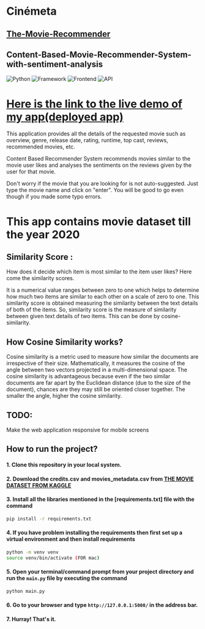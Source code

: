 # Cinémeta

## [The-Movie-Recommender](https://cinemeta-recommender.herokuapp.com)

## Content-Based-Movie-Recommender-System-with-sentiment-analysis

![Python](https://img.shields.io/badge/Python-3.8-blueviolet)
![Framework](https://img.shields.io/badge/Framework-Flask-red)
![Frontend](https://img.shields.io/badge/Frontend-HTML/CSS/JS-green)
![API](https://img.shields.io/badge/API-TMDB-fcba03)



# [Here is the link to the live demo of my app(deployed app)](https://cinemeta-recommender.herokuapp.com)


This application provides all the details of the requested movie such as overview, genre, release date, rating, runtime, top cast, reviews, recommended movies, etc.

Content Based Recommender System recommends movies similar to the movie user likes and analyses the sentiments on the reviews given by the user for that movie.

Don't worry if the movie that you are looking for is not auto-suggested. Just type the movie name and click on "enter". You will be good to go even though if you made some typo errors.


# This app contains movie dataset till the year 2020

## Similarity Score :
How does it decide which item is most similar to the item user likes? Here come the similarity scores.

It is a numerical value ranges between zero to one which helps to determine how much two items are similar to each other on a scale of zero to one. This similarity score is obtained measuring the similarity between the text details of both of the items. So, similarity score is the measure of similarity between given text details of two items. This can be done by cosine-similarity.

## How Cosine Similarity works?

Cosine similarity is a metric used to measure how similar the documents are irrespective of their size. Mathematically, it measures the cosine of the angle between two vectors projected in a multi-dimensional space. The cosine similarity is advantageous because even if the two similar documents are far apart by the Euclidean distance (due to the size of the document), chances are they may still be oriented closer together. The smaller the angle, higher the cosine similarity.

## TODO:
Make the web application responsive for mobile screens

## How to run the project?

#### 1. Clone this repository in your local system.
#### 2. Download the credits.csv and movies_metadata.csv from [THE MOVIE DATASET FROM KAGGLE](https://www.kaggle.com/datasets/rounakbanik/the-movies-dataset)
#### 3. Install all the libraries mentioned in the [requirements.txt] file with the command 
```bash
pip install -r requirements.txt
```
#### 4. If you have problem installing the requirements then first set up a virtual environment and then install requirements
```bash
python -m venv venv
source venv/bin/activate (FOR mac)
```

#### 5. Open your terminal/command prompt from your project directory and run the `main.py` file by executing the command
```bash
python main.py
```
#### 6. Go to your browser and type `http://127.0.0.1:5000/` in the address bar.
#### 7. Hurray! That's it.
